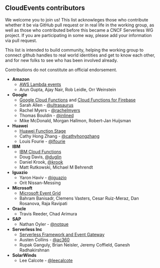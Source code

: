 ## CloudEvents contributors

We welcome you to join us! This list acknowleges those who contribute whether
it be via GitHub pull request or in real life in the working group, as well as
those who contributed before this became a CNCF Serverless WG project. If you
are participating in some way, please add your information via pull request.

This list is intended to build community, helping the working group to connect
github handles to real world identities and get to know each other, and for new
folks to see who has been involved already.

Contributions do not constitute an official endorsement.

* **Amazon**
  * [AWS Lambda events](https://docs.aws.amazon.com/lambda/latest/dg/invoking-lambda-function.html)
  * Arun Gupta, Ajay Nair, Rob Leidle, Orr Weinstein
* **Google**
  * [Google Cloud Functions](https://cloud.google.com/functions/) and [Cloud Functions for Firebase](https://firebase.google.com/docs/functions/)
  * Sarah Allen - [@ultrasaurus](https://github.com/ultrasaurus)
  * Rachel Myers - [@rachelmyers](https://github.com/rachelmyers)
  * Thomas Bouldin - [@inlined](https://github.com/inlined)
  * Mike McDonald, Morgan Hallmon, Robert-Jan Huijsman
* **Huawei**
  * [Huawei Function Stage](http://www.huaweicloud.com/en-us/product/functionstage.html)
  * Cathy Hong Zhang - [@cathyhongzhang](https://github.com/cathyhongzhang)
  * Louis Fourie - [@lfourie](https://github.com/lfourie)
* **IBM**
  * [IBM Cloud Functions](https://console.bluemix.net/openwhisk/)
  * Doug Davis, [@duglin](https://github.com/duglin)
  * Daniel Krook, [@krook](https://github.com/krook)
  * Matt Rutkowski, Michael M Behrendt
* **Iguazio**
  * Yaron Haviv - [@iguazio](https://github.com/iguazio)
  * Orit Nissan-Messing
* **Microsoft**
  * [Microsoft Event Grid](https://azure.microsoft.com/en-us/services/event-grid/)
  * Bahram Banisadr, Clemens Vasters, Cesar Ruiz-Meraz, Dan Rosanova, Raja Ravipati
* **Oracle**
  * Travis Reeder, Chad Arimura
* **SAP**
  * Nathan Oyler - [@notque](https://github.com/notque)
* **Serverless Inc**
  * [Serverless Framework and Event Gateway](https://serverless.com/)
  * Austen Collins - [@ac360](https://github.com/ac360)
  * Rupak Ganguly, Brian Neisler, Jeremy Coffield, Ganesh Radhakirshnan
* **SolarWinds**
  * Lee Calcote - [@leecalcote](https://github.com/leecalcote)

